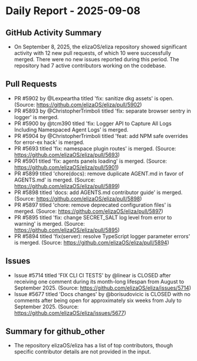 # Daily Report - 2025-09-08

## GitHub Activity Summary
- On September 8, 2025, the elizaOS/eliza repository showed significant activity with 12 new pull requests, of which 10 were successfully merged. There were no new issues reported during this period. The repository had 7 active contributors working on the codebase.

## Pull Requests
- PR #5902 by @Lexpeartha titled 'fix: sanitize dkg assets' is open. (Source: https://github.com/elizaOS/eliza/pull/5902)
- PR #5893 by @ChristopherTrimboli titled 'fix: separate browser sentry in logger' is merged.
- PR #5900 by @tcm390 titled 'fix: Logger API to Capture All Logs Including Namespaced Agent Logs' is merged.
- PR #5904 by @ChristopherTrimboli titled 'feat: add NPM safe overrides for error-ex hack' is merged.
- PR #5693 titled 'fix: namespace plugin routes' is merged. (Source: https://github.com/elizaOS/eliza/pull/5693)
- PR #5901 titled 'fix: agents panels loading' is merged. (Source: https://github.com/elizaOS/eliza/pull/5901)
- PR #5899 titled 'chore(docs): remove duplicate AGENT.md in favor of AGENTS.md' is merged. (Source: https://github.com/elizaOS/eliza/pull/5899)
- PR #5898 titled 'docs: add AGENTS.md contributor guide' is merged. (Source: https://github.com/elizaOS/eliza/pull/5898)
- PR #5897 titled 'chore: remove deprecated configuration files' is merged. (Source: https://github.com/elizaOS/eliza/pull/5897)
- PR #5895 titled 'fix: change SECRET_SALT log level from error to warning' is merged. (Source: https://github.com/elizaOS/eliza/pull/5895)
- PR #5894 titled 'fix(server): resolve TypeScript logger parameter errors' is merged. (Source: https://github.com/elizaOS/eliza/pull/5894)

## Issues
- Issue #5714 titled 'FIX CLI CI TESTS' by @linear is CLOSED after receiving one comment during its month-long lifespan from August to September 2025. (Source: https://github.com/elizaOS/eliza/issues/5714)
- Issue #5677 titled 'Docs changes' by @borisudovicic is CLOSED with no comments after being open for approximately six weeks from July to September 2025. (Source: https://github.com/elizaOS/eliza/issues/5677)

## Summary for github_other
- The repository elizaOS/eliza has a list of top contributors, though specific contributor details are not provided in the input.